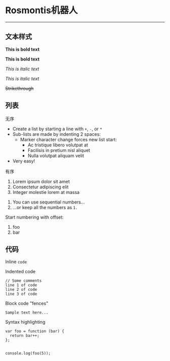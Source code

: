<h1 id="h1-">Rosmontis机器人</h1>
<hr>
<h2 id="-">文本样式</h2>
<p><strong>This is bold text</strong></p>
<p><strong>This is bold text</strong></p>
<p><em>This is italic text</em></p>
<p><em>This is italic text</em></p>
<p><del>Strikethrough</del></p>
<h2 id="-">列表</h2>
<p>无序</p>
<ul>
<li>Create a list by starting a line with <code>+</code>, <code>-</code>, or <code>*</code></li>
<li>Sub-lists are made by indenting 2 spaces:<ul>
<li>Marker character change forces new list start:<ul>
<li>Ac tristique libero volutpat at</li>
<li>Facilisis in pretium nisl aliquet</li>
<li>Nulla volutpat aliquam velit</li>
</ul>
</li>
</ul>
</li>
<li>Very easy!</li>
</ul>
<p>有序</p>
<ol>
<li>Lorem ipsum dolor sit amet</li>
<li>Consectetur adipiscing elit</li>
<li>Integer molestie lorem at massa</li>
</ol>
<ol>
<li>You can use sequential numbers...</li>
<li>...or keep all the numbers as <code>1.</code></li>
</ol>
<p>Start numbering with offset:</p>
<ol>
<li>foo</li>
<li>bar</li>
</ol>
<h2 id="-">代码</h2>
<p>Inline <code>code</code></p>
<p>Indented code</p>
<pre><code>// Some comments
line 1 of code
line 2 of code
line 3 of code
</code></pre><p>Block code &quot;fences&quot;</p>
<pre><code>Sample text here...
</code></pre><p>Syntax highlighting</p>
<pre><code class="lang-js">var foo = function (bar) {
  return bar++;
};

console.log(foo(5));
</code></pre>
